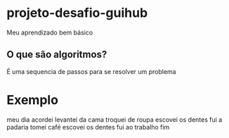 # projeto-desafio-guihub
Meu aprendizado bem básico

## O que são algoritmos?
É uma sequencia de passos para se resolver um problema
# Exemplo 
meu dia 
acordei
levantei da cama
troquei de roupa
escovei os dentes
fui a padaria tomei café
escovei os dentes
fui ao trabalho
fim


